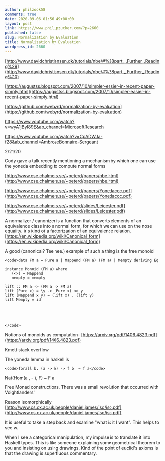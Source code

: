 ```yaml
---
author: philzook58
comments: true
date: 2020-09-06 01:56:49+00:00
layout: post
link: https://www.philipzucker.com/?p=2660
published: false
slug: Normalization by Evaluation
title: Normalization by Evaluation
wordpress_id: 2660
---
```





[http://www.davidchristiansen.dk/tutorials/nbe/#%28part._.Further_.Reading%29](http://www.davidchristiansen.dk/tutorials/nbe/#%28part._.Further_.Reading%29)







[https://augustss.blogspot.com/2007/10/simpler-easier-in-recent-paper-simply.html](https://augustss.blogspot.com/2007/10/simpler-easier-in-recent-paper-simply.html)







[https://github.com/webyrd/normalization-by-evaluation](https://github.com/webyrd/normalization-by-evaluation)








https://www.youtube.com/watch?v=wyA1jByI89E&ab_channel=MicrosoftResearch









https://www.youtube.com/watch?v=CpADWJa-f28&ab_channel=AmbroseBonnaire-Sergeant








2/21/20







Cody gave a talk recently mentioning a mechanism by which one can use the yoneda embedding to compute normal forms







[http://www.cse.chalmers.se/~peterd/papers/nbe.html](http://www.cse.chalmers.se/~peterd/papers/nbe.html)







[http://www.cse.chalmers.se/~peterd/papers/Yonedaccc.pdf](http://www.cse.chalmers.se/~peterd/papers/Yonedaccc.pdf)







[http://www.cse.chalmers.se/~peterd/slides/Leicester.pdf](http://www.cse.chalmers.se/~peterd/slides/Leicester.pdf)







A normalizer / canonizer is a function that converts elements of an equivalence class into a normal form, for which we can use on the nose equality. It's kind of a factorization of an equivalence relation. [https://en.wikipedia.org/wiki/Canonical_form](https://en.wikipedia.org/wiki/Canonical_form)







A good (canonical? Tee hee.) example of such a thing is the free monoid






    
    <code>data FM a = Pure a | Mappend (FM a) (FM a) | Mempty deriving Eq
    
    instance Monoid (FM a) where
       (<>) = Mappend
       mempty = mempty
    
    lift :: FM a -> (FM a -> FM a)
    lift (Pure x) = \y -> (Pure x) <> y
    lift (Mappend x y) = (lift x) . (lift y) 
    lift Mempty = id
    
    
    
    
    
    </code>













Notions of monoids as computation- [https://arxiv.org/pdf/1406.4823.pdf](https://arxiv.org/pdf/1406.4823.pdf)







Kmett stack overflow













The yoneda lemma in haskell is






    
    <code>forall b. (a -> b) -> f b  ~ f a</code>







Nat(Hom(a  , - ), F) ~ F a







Free Monad constructions. There was a small revolution that occurred with Voightlanders'







Reason isomorphically [http://www.cs.ox.ac.uk/people/daniel.james/iso/iso.pdf](http://www.cs.ox.ac.uk/people/daniel.james/iso/iso.pdf)







It is useful to take a step back and examine "what is it I want". This helps to see w.







When I see a categorical manipulation, my impulse is to translate it into Haskell types. This is like someone explaining some geometrical theorem to you and insisting on using drawings. Kind of the point of euclid's axioms is that the drawing is superfluous commentary.



